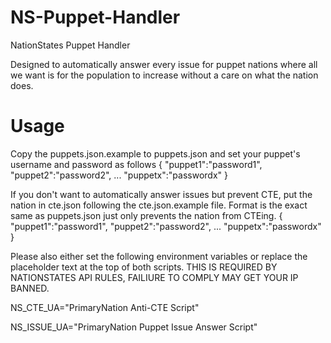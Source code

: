 # NS-Puppet-Handler
NationStates Puppet Handler 

Designed to automatically answer every issue for puppet nations where all we want is for the population to increase without a care on what the nation does. 

# Usage
Copy the puppets.json.example to puppets.json and set your puppet's username and password as follows
{
  "puppet1":"password1",
  "puppet2":"password2",
  ...
  "puppetx":"passwordx"
}

If you don't want to automatically answer issues but prevent CTE, put the nation in cte.json following the cte.json.example file. Format is the exact same as puppets.json just only prevents the nation from CTEing.
{
  "puppet1":"password1",
  "puppet2":"password2",
  ...
  "puppetx":"passwordx"
}

Please also either set the following environment variables or replace the placeholder text at the top of both scripts. THIS IS REQUIRED BY NATIONSTATES API RULES, FAILIURE TO COMPLY MAY GET YOUR IP BANNED.

NS_CTE_UA="PrimaryNation Anti-CTE Script"


NS_ISSUE_UA="PrimaryNation Puppet Issue Answer Script"
